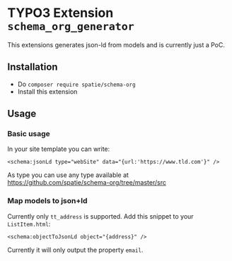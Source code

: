 # TYPO3 Extension `schema_org_generator`

This extensions generates json-ld from models and is currently just a PoC.

## Installation

- Do `composer require spatie/schema-org`
- Install this extension

## Usage

### Basic usage

In your site template you can write:

```
<schema:jsonLd type="webSite" data="{url:'https://www.tld.com'}" />
```

As type you can use any type available at https://github.com/spatie/schema-org/tree/master/src

### Map models to json+ld

Currently only `tt_address` is supported. Add this snippet to your `ListItem.html`:

```
<schema:objectToJsonLd object="{address}" />
```

Currently it will only output the property `email`.


